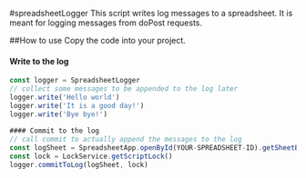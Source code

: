 #spreadsheetLogger
This script writes log messages to a spreadsheet. It is meant for logging messages from doPost requests.


##How to use
Copy the code into your project.

#### Write to the log
```javascript
const logger = SpreadsheetLogger
// collect some messages to be appended to the log later
logger.write('Hello world')
logger.write('It is a good day!')
logger.write('Bye bye!')
 
#### Commit to the log
// call commit to actually append the messages to the log
const logSheet = SpreadsheetApp.openById(YOUR-SPREADSHEET-ID).getSheetByName(YOUR-LOG-SHEET-NAME)
const lock = LockService.getScriptLock()
logger.commitToLog(logSheet, lock) 
``` 
